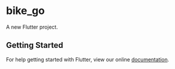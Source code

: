 # bike_go

A new Flutter project.

## Getting Started

For help getting started with Flutter, view our online
[documentation](https://flutter.io/).
